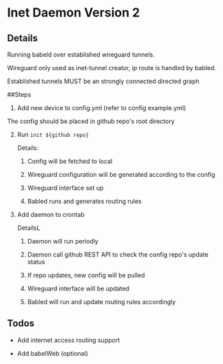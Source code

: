 # Inet Daemon Version 2

## Details

Running babeld over established wireguard tunnels.

Wireguard only used as inet-tunnel creator, ip route is handled by babled.

Established tunnels MUST be an strongly connected directed graph

##Steps

1. Add new device to config.yml (refer to config example.yml)

The config should be placed in github repo's root directory

2. Run `init ${github repo}`

    Details:

    1. Config will be fetched to local

    2. Wireguard configuration will be generated according to the config

    3. Wireguard interface set up

    4. Babled runs and generates routing rules

3. Add daemon to crontab

    DetailsL

    1. Daemon will run periodly

    2. Daemon call github REST API to check the config repo's update status

    3. If repo updates, new config will be pulled

    4. Wireguard interface will be updated

    5. Babled will run and update routing rules accordingly

## Todos

- Add internet access routing support

- Add babelWeb (optional)